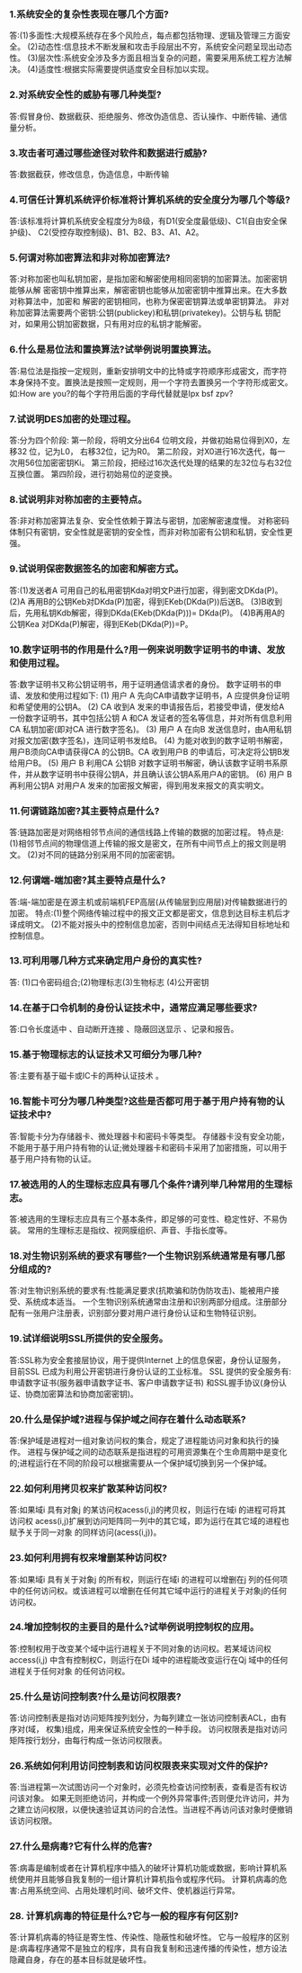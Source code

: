 ### 1.系统安全的复杂性表现在哪几个方面?
答:(1)多面性:大规模系统存在多个风险点，每点都包括物理、逻辑及管理三方面安全。
(2)动态性:信息技术不断发展和攻击手段层出不穷，系统安全问题呈现出动态性。
(3)层次性:系统安全涉及多方面且相当复杂的问题，需要采用系统工程方法解决。
(4)适度性:根据实际需要提供适度安全目标加以实现。

### 2.对系统安全性的威胁有哪几种类型?
答:假冒身份、数据截获、拒绝服务、修改伪造信息、否认操作、中断传输、通信量分析。

### 3.攻击者可通过哪些途径对软件和数据进行威胁?
答:数据截获，修改信息，伪造信息，中断传输

### 4.可信任计算机系统评价标准将计算机系统的安全度分为哪几个等级?
答:该标准将计算机系统安全程度分为8级，有D1(安全度最低级)、C1(自由安全保护级)、
C2(受控存取控制级)、B1、B2、B3、A1、A2。

### 5.何谓对称加密算法和非对称加密算法?
答:对称加密也叫私钥加密，是指加密和解密使用相同密钥的加密算法。加密密钥能够从解
密密钥中推算出来，解密密钥也能够从加密密钥中推算出来。在大多数对称算法中，加密和
解密的密钥相同，也称为保密密钥算法或单密钥算法。
非对称加密算法需要两个密钥:公钥(publickey)和私钥(privatekey)。公钥与私
钥配对，如果用公钥加密数据，只有用对应的私钥才能解密。

### 6.什么是易位法和置换算法?试举例说明置换算法。
答:易位法是指按一定规则，重新安排明文中的比特或字符顺序形成密文，而字符本身保持不变。置换法是按照一定规则，用一个字符去置换另一个字符形成密文。 如:How are you?的每个字符用后面的字母代替就是Ipx bsf zpv?

### 7.试说明DES加密的处理过程。
答:分为四个阶段:
第一阶段，将明文分出64 位明文段，并做初始易位得到X0，左移32 位，记为L0， 右移32位，记为R0。
第二阶段，对X0进行16次迭代，每一次用56位加密密钥Ki。 
第三阶段，把经过16次迭代处理的结果的左32位与右32位互换位置。 
第四阶段，进行初始易位的逆变换。

### 8.试说明非对称加密的主要特点。 
答:非对称加密算法复杂、安全性依赖于算法与密钥，加密解密速度慢。
对称密码体制只有密钥，安全性就是密钥的安全性，而非对称加密有公钥和私钥，安全性更强。

### 9.试说明保密数据签名的加密和解密方式。
答:(1)发送者A 可用自己的私用密钥Kda对明文P进行加密，得到密文DKda(P)。 
(2)A 再用B的公钥Keb对DKda(P)加密，得到EKeb(DKda(P))后送B。 
(3)B收到后，先用私钥Kdb解密，得到DKda(EKeb(DKda(P)))= DKda(P)。 
(4)B再用A的公钥Kea 对DKda(P)解密，得到EKeb(DKda(P))=P。

### 10.数字证明书的作用是什么?用一例来说明数字证明书的申请、发放和使用过程。 
答:数字证明书又称公钥证明书，用于证明通信请求者的身份。 数字证明书的申请、发放和使用过程如下:
(1) 用户 A 先向CA申请数字证明书，A 应提供身份证明和希望使用的公钥A。
(2) CA 收到A 发来的申请报告后，若接受申请，便发给A 一份数字证明书，其中包括公钥 A 和CA 发证者的签名等信息，并对所有信息利用CA 私钥加密(即对CA 进行数字签名)。
(3) 用户 A 在向B 发送信息时，由A用私钥对报文加密(数字签名)，连同证明书发给B。 
(4) 为能对收到的数字证明书解密，用户B须向CA申请获得CA 的公钥B。CA 收到用户B 的申请后，可决定将公钥B发给用户B。
(5) 用户 B 利用CA 公钥B 对数字证明书解密，确认该数字证明书系原件，并从数字证明书中获得公钥A，并且确认该公钥A系用户A的密钥。
(6) 用户 B再利用公钥A 对用户A 发来的加密报文解密，得到用发来报文的真实明文。

### 11.何谓链路加密?其主要特点是什么? 
答:链路加密是对网络相邻节点间的通信线路上传输的数据的加密过程。
特点是: (1)相邻节点间的物理信道上传输的报文是密文，在所有中间节点上的报文则是明文。 (2)对不同的链路分别采用不同的加密密钥。

### 12.何谓端-端加密?其主要特点是什么? 
答:端-端加密是在源主机或前端机FEP高层(从传输层到应用层)对传输数据进行的加密。 
特点:(1)整个网络传输过程中的报文正文都是密文，信息到达目标主机后才译成明文。 
(2)不能对报头中的控制信息加密，否则中间结点无法得知目标地址和控制信息。

### 13.可利用哪几种方式来确定用户身份的真实性?
答: (1)口令密码组合;(2)物理标志(3)生物标志 (4)公开密钥

### 14.在基于口令机制的身份认证技术中，通常应满足哪些要求?
答:口令长度适中 、自动断开连接 、隐蔽回送显示 、记录和报告。

### 15.基于物理标志的认证技术又可细分为哪几种? 
答:主要有基于磁卡或IC卡的两种认证技术 。

### 16.智能卡可分为哪几种类型?这些是否都可用于基于用户持有物的认证技术中? 
答:智能卡分为存储器卡、微处理器卡和密码卡等类型。 
存储器卡没有安全功能，不能用于基于用户持有物的认证;微处理器卡和密码卡采用了加密措施，可以用于基于用户持有物的认证。

### 17.被选用的人的生理标志应具有哪几个条件?请列举几种常用的生理标志。 
答:被选用的生理标志应具有三个基本条件，即足够的可变性、稳定性好、不易伪装。 常用的生理标志是指纹、视网膜组织、声音、手指长度等。

### 18.对生物识别系统的要求有哪些?一个生物识别系统通常是有哪几部分组成的? 
答:对生物识别系统的要求有:性能满足要求(抗欺骗和防伪防攻击)、能被用户接受、系统成本适当。 一个生物识别系统通常由注册和识别两部分组成。注册部分配有一张用户注册表，识别部分要对用户进行身份认证和生物特征识别。

### 19.试详细说明SSL所提供的安全服务。
答:SSL称为安全套接层协议，用于提供Internet 上的信息保密，身份认证服务，目前SSL 已成为利用公开密钥进行身份认证的工业标准。
SSL 提供的安全服务有:申请数字证书(服务器申请数字证书、客户申请数字证书) 和SSL握手协议(身份认证、协商加密算法和协商加密密钥)。

### 20.什么是保护域?进程与保护域之间存在着什么动态联系? 
答:保护域是进程对一组对象访问权的集合，规定了进程能访问对象和执行的操作。 进程与保护域之间的动态联系是指进程的可用资源集在个生命周期中是变化的;进程运行在不同的阶段可以根据需要从一个保护域切换到另一个保护域。

### 22.如何利用拷贝权来扩散某种访问权?
答:如果域i 具有对象j 的某访问权acess(i,j)的拷贝权，则运行在域i 的进程可将其访问权 acess(i,j)扩展到访问矩阵同一列中的其它域，即为运行在其它域的进程也赋予关于同一对象 的同样访问(acess(i,j))。

### 23.如何利用拥有权来增删某种访问权?
答:如果域i 具有关于对象j 的所有权，则运行在域i 的进程可以增删在j 列的任何项中的任何访问权。或该进程可以增删在任何其它域中运行的进程关于对象j的任何访问权。

### 24.增加控制权的主要目的是什么?试举例说明控制权的应用。 
答:控制权用于改变某个域中运行进程关于不同对象的访问权。若某域访问权access(i,j) 中含有控制权C，则运行在Di 域中的进程能改变运行在Qj 域中的任何进程关于任何对象 的任何访问权。

### 25.什么是访问控制表?什么是访问权限表? 
答:访问控制表是指对访问矩阵按列划分，为每列建立一张访问控制表ACL，由有序对(域， 权集)组成，用来保证系统安全性的一种手段。 访问权限表是指对访问矩阵按行划分，由每行构成一张访问权限表。

### 26.系统如何利用访问控制表和访问权限表来实现对文件的保护? 
答:当进程第一次试图访问一个对象时，必须先检查访问控制表，查看是否有权访问该对象。 如果无则拒绝访问，并构成一个例外异常事件;否则便允许访问，并为之建立访问权限，以便快速验证其访问的合法性。当进程不再访问该对象时便撤销该访问权限。

### 27.什么是病毒?它有什么样的危害? 
答:病毒是编制或者在计算机程序中插入的破坏计算机功能或数据，影响计算机系统使用并且能够自我复制的一组计算机计算机指令或程序代码。 计算机病毒的危害:占用系统空间、占用处理机时间、破坏文件、使机器运行异常。

### 28. 计算机病毒的特征是什么?它与一般的程序有何区别? 
答:计算机病毒的特征是寄生性、传染性、隐蔽性和破坏性。 
它与一般程序的区别是:病毒程序通常不是独立的程序，具有自我复制和迅速传播的传染性，想方设法隐藏自身，存在的基本目标就是破坏性。